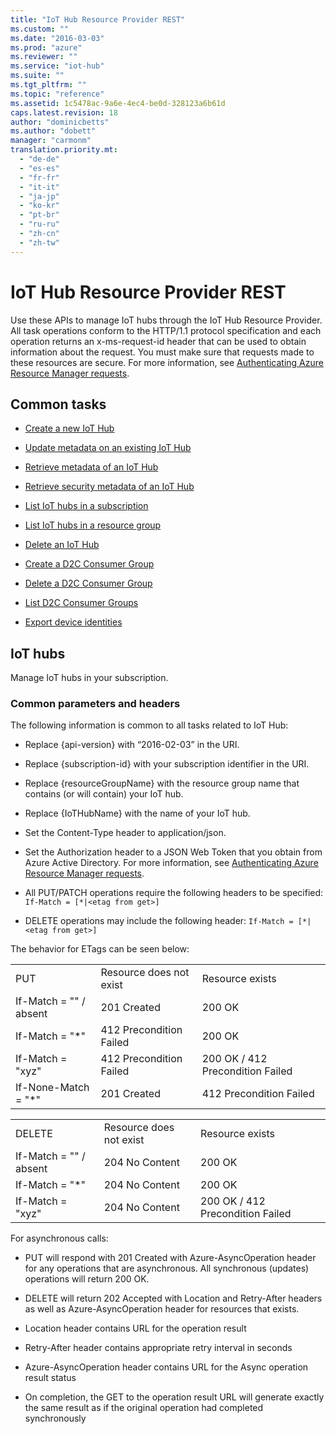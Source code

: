 ```yaml
---
title: "IoT Hub Resource Provider REST"
ms.custom: ""
ms.date: "2016-03-03"
ms.prod: "azure"
ms.reviewer: ""
ms.service: "iot-hub"
ms.suite: ""
ms.tgt_pltfrm: ""
ms.topic: "reference"
ms.assetid: 1c5478ac-9a6e-4ec4-be0d-328123a6b61d
caps.latest.revision: 18
author: "dominicbetts"
ms.author: "dobett"
manager: "carmonm"
translation.priority.mt: 
  - "de-de"
  - "es-es"
  - "fr-fr"
  - "it-it"
  - "ja-jp"
  - "ko-kr"
  - "pt-br"
  - "ru-ru"
  - "zh-cn"
  - "zh-tw"
---
```

# IoT Hub Resource Provider REST
Use these APIs to manage IoT hubs through the IoT Hub Resource Provider. All task operations conform to the HTTP/1.1 protocol specification and each operation returns an x-ms-request-id header that can be used to obtain information about the request. You must make sure that requests made to these resources are secure. For more information, see [Authenticating Azure Resource Manager requests](https://msdn.microsoft.com/en-us/library/azure/Dn790557.aspx).  
  
## Common tasks  
  
-   [Create a new IoT Hub](../resourceprovider/create-a-new-iot-hub.md)  
  
-   [Update metadata on an existing IoT Hub](../resourceprovider/update-metadata-on-an-existing-iot-hub.md)  
  
-   [Retrieve metadata of an IoT Hub](../resourceprovider/retrieve-metadata-of-an-iot-hub.md)  
  
-   [Retrieve security metadata of an IoT Hub](../resourceprovider/retrieve-security-metadata-of-an-iot-hub.md)  
  
-   [List IoT hubs in a subscription](../resourceprovider/list-iot-hubs-in-a-subscription.md)  
  
-   [List IoT hubs in a resource group](../resourceprovider/list-iot-hubs-in-a-resource-group.md)  
  
-   [Delete an IoT Hub](../resourceprovider/delete-an-iot-hub.md)  
  
-   [Create a D2C Consumer Group](../resourceprovider/create-a-d2c-consumer-group.md)  
  
-   [Delete a D2C Consumer Group](../resourceprovider/delete-a-d2c-consumer-group.md)  
  
-   [List D2C Consumer Groups](../resourceprovider/list-d2c-consumer-groups.md)  
  
-   [Export device identities](../resourceprovider/export-device-identities2.md)  
  
## IoT hubs  
 Manage IoT hubs in your subscription.  
  
###  <a name="bk_common"></a> Common parameters and headers  
 The following information is common to all tasks related to IoT Hub:  
  
-   Replace {api-version} with “2016-02-03” in the URI.  
  
-   Replace {subscription-id} with your subscription identifier in the URI.  
  
-   Replace {resourceGroupName} with the resource group name that contains (or will contain) your IoT hub.  
  
-   Replace {IoTHubName} with the name of your IoT hub.  
  
-   Set the Content-Type header to application/json.  
  
-   Set the Authorization header to a JSON Web Token that you obtain from Azure Active Directory. For more information, see [Authenticating Azure Resource Manager requests](https://msdn.microsoft.com/en-us/library/azure/Dn790557.aspx).  
  
-   All PUT/PATCH operations require the following headers to be specified: `If-Match = [*|<etag from get>]`  
  
-   DELETE operations may include the following header: `If-Match = [*|<etag from get>]`  
  
 The behavior for ETags can be seen below:  
  
||||  
|-|-|-|  
|PUT|Resource does not exist|Resource exists|  
|If-Match = "" / absent|201 Created|200 OK|  
|If-Match = "*"|412 Precondition Failed|200 OK|  
|If-Match = "xyz"|412 Precondition Failed|200 OK / 412 Precondition Failed|  
|If-None-Match = "*"|201 Created|412 Precondition Failed|  
  
||||  
|-|-|-|  
|DELETE|Resource does not exist|Resource exists|  
|If-Match = "" / absent|204 No Content|200 OK|  
|If-Match = "*"|204 No Content|200 OK|  
|If-Match = "xyz"|204 No Content|200 OK / 412 Precondition Failed|  
  
 For asynchronous calls:  
  
-   PUT will respond with 201 Created with Azure-AsyncOperation header for any operations that are asynchronous.  All synchronous (updates) operations will return 200 OK.  
  
-   DELETE will return 202 Accepted with Location and Retry-After headers as well as Azure-AsyncOperation header for resources that exists.  
  
-   Location header contains URL for the operation result  
  
-   Retry-After header contains appropriate retry interval in seconds  
  
-   Azure-AsyncOperation header contains URL for the Async operation result status  
  
-   On completion, the GET to the operation result URL will generate exactly the same result as if the original operation had completed synchronously